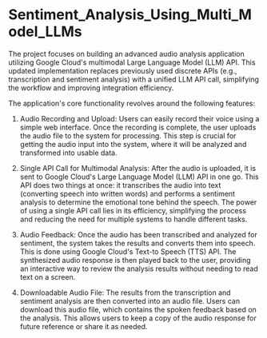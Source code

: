 # Sentiment_Analysis_Using_Multi_Model_LLMs

The project focuses on building an advanced audio analysis application utilizing Google Cloud's 
multimodal Large Language Model (LLM) API. This updated implementation replaces previously used 
discrete APIs (e.g., transcription and sentiment analysis) with a unified LLM API call, simplifying the 
workflow and improving integration efficiency. 

The application's core functionality revolves around the following features: 


1. Audio Recording and Upload: Users can easily record their voice using a simple web interface. 
Once the recording is complete, the user uploads the audio file to the system for processing. This 
step is crucial for getting the audio input into the system, where it will be analyzed and 
transformed into usable data.

2. Single API Call for Multimodal Analysis: After the audio is uploaded, it is sent to Google 
Cloud's Large Language Model (LLM) API in one go. This API does two things at once: it 
transcribes the audio into text (converting speech into written words) and performs a sentiment 
analysis to determine the emotional tone behind the speech. The power of using a single API call 
lies in its efficiency, simplifying the process and reducing the need for multiple systems to handle 
different tasks.

3. Audio Feedback: Once the audio has been transcribed and analyzed for sentiment, the system 
takes the results and converts them into speech. This is done using Google Cloud's Text-to
Speech (TTS) API. The synthesized audio response is then played back to the user, providing an 
interactive way to review the analysis results without needing to read text on a screen.
 
4. Downloadable Audio File: The results from the transcription and sentiment analysis are then 
converted into an audio file. Users can download this audio file, which contains the spoken 
feedback based on the analysis. This allows users to keep a copy of the audio response for future 
reference or share it as needed.
